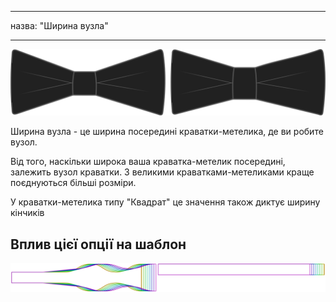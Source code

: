 - - -
назва: "Ширина вузла"
- - -

![Ширина вузла](knotwidth.svg)

Ширина вузла - це ширина посередині краватки-метелика, де ви робите вузол.

Від того, наскільки широка ваша краватка-метелик посередині, залежить вузол краватки. З великими краватками-метеликами краще поєднуються більші розміри.

<Note>

У краватки-метелика типу "Квадрат" це значення також диктує ширину кінчиків

</Note>

## Вплив цієї опції на шаблон

![На цьому зображенні показано вплив цієї опції шляхом накладання декількох варіантів, які мають різне значення для цієї опції](benjamin_knotwidth_sample.svg "Вплив цієї опції на шаблон")
